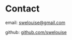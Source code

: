 <html lang="en">
<head>
    <meta charset="UTF-8">
    <meta name="viewport" content="width=device-width, initial-scale=1.0">
    <title>New Page</title>
</head>
<body>
    <h1>Contact</h1>
    <p>email: <a href="mailto:swelouise@gmail.com"> swelouise@gmail.com</a></p>
    <p>github: <a href="https://github.com/swelouise"> github.com/swelouise</a></p>
</body>
</html>
